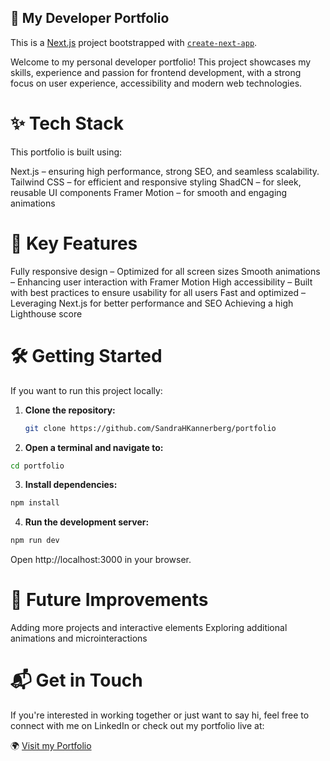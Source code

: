 ## 🚀 My Developer Portfolio

This is a [Next.js](https://nextjs.org) project bootstrapped with [`create-next-app`](https://nextjs.org/docs/app/api-reference/cli/create-next-app).

Welcome to my personal developer portfolio! This project showcases my skills, experience and passion for frontend development, with a strong focus on user experience, accessibility and modern web technologies.

# ✨ Tech Stack

This portfolio is built using:

Next.js – ensuring high performance, strong SEO, and seamless scalability.
Tailwind CSS – for efficient and responsive styling
ShadCN – for sleek, reusable UI components
Framer Motion – for smooth and engaging animations

# 🎯 Key Features

Fully responsive design – Optimized for all screen sizes
Smooth animations – Enhancing user interaction with Framer Motion
High accessibility – Built with best practices to ensure usability for all users
Fast and optimized – Leveraging Next.js for better performance and SEO
Achieving a high Lighthouse score

# 🛠️ Getting Started

If you want to run this project locally:

1. **Clone the repository:**

   ```bash
   git clone https://github.com/SandraHKannerberg/portfolio

   ```

2. **Open a terminal and navigate to:**

```bash
cd portfolio

```

3. **Install dependencies:**

```bash
npm install

```

4. **Run the development server:**

```bash
npm run dev

```

Open http://localhost:3000 in your browser.

# 📌 Future Improvements

Adding more projects and interactive elements
Exploring additional animations and microinteractions

# 📬 Get in Touch

If you're interested in working together or just want to say hi, feel free to connect with me on LinkedIn or check out my portfolio live at:

🌍 [Visit my Portfolio](https://sandra-dev-portfolio.vercel.app)
